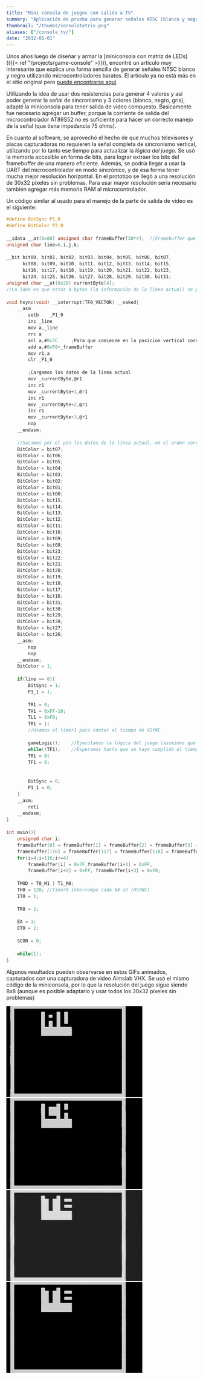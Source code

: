 ```yaml
---
title: "Mini consola de juegos con salida a TV"
summary: "Aplicación de prueba para generar señales NTSC (blanco y negro) que pueden ser vistas en cualquier televisión con entrada de video compuesta. Basado en un microcontrolador 8052."
thumbnail: "/thumbs/consolatetris.png"
aliases: ["/consola_tv/"]
date: "2012-01-01"
---
```

Unos años luego de diseñar y armar la [miniconsola con matriz de LEDs](({{< ref "/projects/game-console" >}})), encontré un artículo muy interesante que explica una forma sencilla de generar señales NTSC blanco y negro utilizando microcontroladores baratos. El artículo ya no está más en el sitio original pero [puede encontrarse aquí](https://web.archive.org/web/20100221181006/https://www.rickard.gunee.com/projects/video/pic/howto.php).

Utilizando la idea de usar dos resistencias para generar 4 valores y así poder generar la señal de sincronismo y 3 colores (blanco, negro, gris), adapté la miniconsola para tener salida de video compuesto. Basicamente fue necesario agregar un buffer, porque la corriente de salida del microcontrolador AT89S52 no es suficiente para hacer un correcto manejo de la señal (que tiene impedancia 75 ohms).

En cuanto al software, se aprovechó el hecho de que muchos televisores y placas capturadoras no requieren la señal completa de sincronismo vertical, utilizando por lo tanto ese tiempo para actualizar la *lógica del juego*. Se usó la memoria accesible en forma de bits, para lograr extraer los bits del framebuffer de una manera eficiente. Además, se podría llegar a usar la UART del microcontrolador en modo sincrónico, y de esa forma tener mucha mejor resolución horizontal. En el prototipo se llegó a una resolución de 30x32 pixeles sin problemas. Para usar mayor resolución sería necesario también agregar más memoria RAM al microcontrolador.

Un código similar al usado para el manejo de la parte de salida de video es el siguiente:

```c
#define BitSync P1_0
#define BitColor P3_0

__idata __at(0x80) unsigned char frameBuffer[30*4];  //Framebuffer que contiene los pixeles a mostrar
unsigned char line=0,i,j,k;

__bit bit00, bit01, bit02, bit03, bit04, bit05, bit06, bit07, 
	  bit08, bit09, bit10, bit11, bit12, bit13, bit14, bit15, 
	  bit16, bit17, bit18, bit19, bit20, bit21, bit22, bit23, 
	  bit24, bit25, bit26, bit27, bit28, bit29, bit30, bit31;
unsigned char __at(0x20) currentByte[4];	
//La idea es que estos 4 bytes (la información de la línea actual) se pueda acceder de a bits

void hsync(void) __interrupt(TF0_VECTOR) __naked{
	__asm
		setb	_P1_0
		inc	_line
		mov	a,_line
		rrc	a
		anl a,#0x7C		;Para que comienze en la posicion vertical correcta
		add	a,#0xF8+_frameBuffer
		mov	r1,a
		clr	_P1_0
	
		;Cargamos los datos de la linea actual
		mov	_currentByte,@r1	
		inc r1
		mov	_currentByte+1,@r1
		inc r1
		mov	_currentByte+2,@r1
		inc r1
		mov	_currentByte+3,@r1
		nop
	__endasm;
		
	//Sacamos por el pin los datos de la línea actual, en el orden correcto
	BitColor = bit07;		
	BitColor = bit06;
	BitColor = bit05;
	BitColor = bit04;
	BitColor = bit03;
	BitColor = bit02;
	BitColor = bit01;
	BitColor = bit00;
	BitColor = bit15;
	BitColor = bit14;
	BitColor = bit13;
	BitColor = bit12;
	BitColor = bit11;
	BitColor = bit10;
	BitColor = bit09;
	BitColor = bit08;
	BitColor = bit23;
	BitColor = bit22;
	BitColor = bit21;
	BitColor = bit20;
	BitColor = bit19;
	BitColor = bit18;
	BitColor = bit17;
	BitColor = bit16;		
	BitColor = bit31;
	BitColor = bit30;
	BitColor = bit29;
	BitColor = bit28;
	BitColor = bit27;
	BitColor = bit26;
	__asm;	
		nop
		nop
	__endasm;
	BitColor = 1;
	
	if(line == 0){
		BitSync = 1;
		P1_1 = 1;

		TR1 = 0;
		TH1 = 0xFF-10;
		TL1 = 0xF0;		
		TR1 = 1;
		//Usamos el timer1 para contar el tiempo de VSYNC
		
		gameLogic();	//Ejecutamos la lógica del juego (asumimos que la función se ejecuta en menos del tiempo de VSYNC)
		while(!TF1);	//Esperamos hasta que se haya cumplido el tiempo de VSYNC
		TR1 = 0;
		TF1 = 0;
	
		
		BitSync = 0;
		P1_1 = 0;
	}
	__asm;
		reti
	__endasm;
}

int main(){
	unsigned char i;
	frameBuffer[0] = frameBuffer[1] = frameBuffer[2] = frameBuffer[3] = 0x00;
	frameBuffer[116] = frameBuffer[117] = frameBuffer[118] = frameBuffer[119] = 0x00;
	for(i=4;i<116;i+=4) 
		frameBuffer[i] = 0x7F,frameBuffer[i+1] = 0xFF,
		frameBuffer[i+2] = 0xFF, frameBuffer[i+3] = 0xF8;
		
	TMOD = T0_M1 | T1_M0;
	TH0 = 128; //Timer0 interrumpe cada 64 uS (HSYNC)
	IT0 = 1;
	
	TR0 = 1;
	
	EA = 1;
	ET0 = 1;

	SCON = 0;
	
	while(1);
}
```

Algunos resultados pueden observarse en estos GIFs animados, capturados con una capturadora de video Aimslab VHX. Se usó el mismo código de la miniconsola, por lo que la resolución del juego sigue siendo 8x8 (aunque es posible adaptarlo y usar todos los 30x32 píxeles sin problemas)

![Vid1](/images/consolaAuto.gif)
![Vid2](/images/consolaChopper.gif)
![Vid3](/images/consolaMenu.gif)
![Vid4](/images/consolaTetris.gif)
